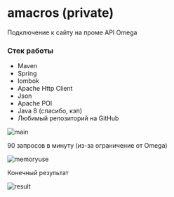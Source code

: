 # amacros (private)
Подключение к сайту на проме API Omega

### Стек работы
- Maven
- Spring
- lombok
- Apache Http Client
- Json
- Apache POI
- Java 8 (спасибо, кэп)
- Любимый репозиторий на GitHub

![main](https://user-images.githubusercontent.com/41642071/133938071-dcc59c38-9de9-4a06-8b07-e172a3a1b9f4.png)

90 запросов в минуту (из-за ограничение от Omega)

![memoryuse](https://user-images.githubusercontent.com/41642071/133938160-ef7b5b12-c412-4127-915e-636352d1800e.jpg)

Конечный результат

![result](https://user-images.githubusercontent.com/41642071/133938186-89c9a12e-449f-43fb-84ca-839c943bbf51.png)
